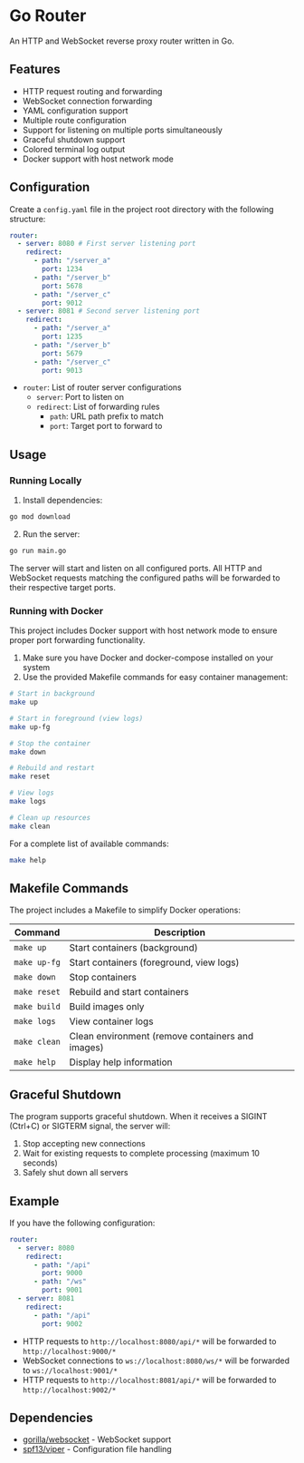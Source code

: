# Go Router

An HTTP and WebSocket reverse proxy router written in Go.

## Features

- HTTP request routing and forwarding
- WebSocket connection forwarding
- YAML configuration support
- Multiple route configuration
- Support for listening on multiple ports simultaneously
- Graceful shutdown support
- Colored terminal log output
- Docker support with host network mode

## Configuration

Create a `config.yaml` file in the project root directory with the following structure:

```yaml
router:
  - server: 8080 # First server listening port
    redirect:
      - path: "/server_a"
        port: 1234
      - path: "/server_b"
        port: 5678
      - path: "/server_c"
        port: 9012
  - server: 8081 # Second server listening port
    redirect:
      - path: "/server_a"
        port: 1235
      - path: "/server_b"
        port: 5679
      - path: "/server_c"
        port: 9013
```

- `router`: List of router server configurations
  - `server`: Port to listen on
  - `redirect`: List of forwarding rules
    - `path`: URL path prefix to match
    - `port`: Target port to forward to

## Usage

### Running Locally

1. Install dependencies:

```bash
go mod download
```

2. Run the server:

```bash
go run main.go
```

The server will start and listen on all configured ports. All HTTP and WebSocket requests matching the configured paths will be forwarded to their respective target ports.

### Running with Docker

This project includes Docker support with host network mode to ensure proper port forwarding functionality.

1. Make sure you have Docker and docker-compose installed on your system
2. Use the provided Makefile commands for easy container management:

```bash
# Start in background
make up

# Start in foreground (view logs)
make up-fg

# Stop the container
make down

# Rebuild and restart
make reset

# View logs
make logs

# Clean up resources
make clean
```

For a complete list of available commands:

```bash
make help
```

## Makefile Commands

The project includes a Makefile to simplify Docker operations:

| Command      | Description                                      |
| ------------ | ------------------------------------------------ |
| `make up`    | Start containers (background)                    |
| `make up-fg` | Start containers (foreground, view logs)         |
| `make down`  | Stop containers                                  |
| `make reset` | Rebuild and start containers                     |
| `make build` | Build images only                                |
| `make logs`  | View container logs                              |
| `make clean` | Clean environment (remove containers and images) |
| `make help`  | Display help information                         |

## Graceful Shutdown

The program supports graceful shutdown. When it receives a SIGINT (Ctrl+C) or SIGTERM signal, the server will:

1. Stop accepting new connections
2. Wait for existing requests to complete processing (maximum 10 seconds)
3. Safely shut down all servers

## Example

If you have the following configuration:

```yaml
router:
  - server: 8080
    redirect:
      - path: "/api"
        port: 9000
      - path: "/ws"
        port: 9001
  - server: 8081
    redirect:
      - path: "/api"
        port: 9002
```

- HTTP requests to `http://localhost:8080/api/*` will be forwarded to `http://localhost:9000/*`
- WebSocket connections to `ws://localhost:8080/ws/*` will be forwarded to `ws://localhost:9001/*`
- HTTP requests to `http://localhost:8081/api/*` will be forwarded to `http://localhost:9002/*`

## Dependencies

- [gorilla/websocket](https://github.com/gorilla/websocket) - WebSocket support
- [spf13/viper](https://github.com/spf13/viper) - Configuration file handling
